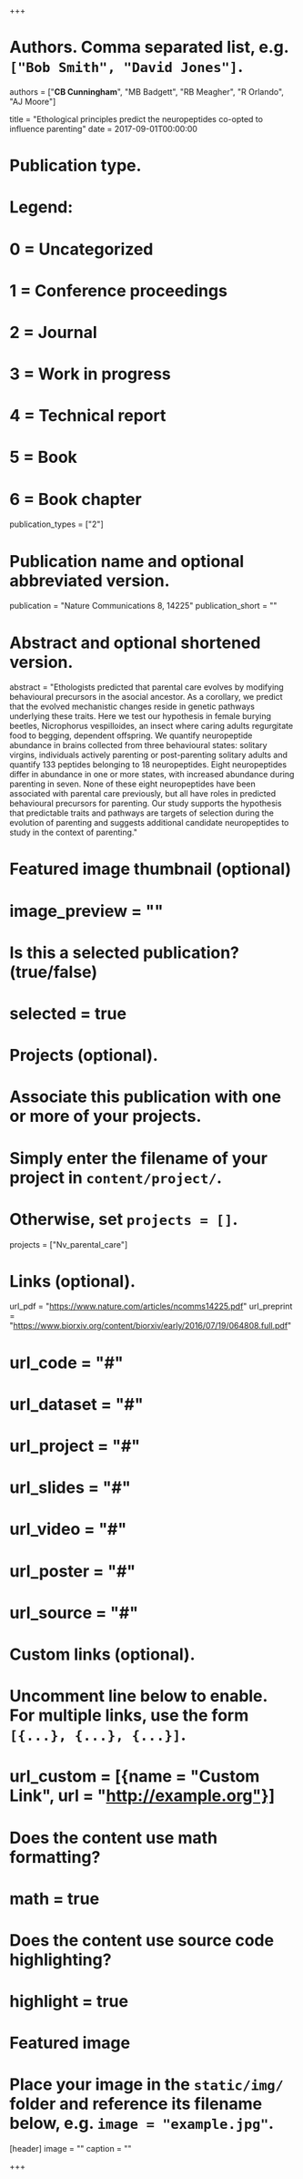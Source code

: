 +++
# Authors. Comma separated list, e.g. `["Bob Smith", "David Jones"]`.
authors = ["<b>CB Cunningham</b>", "MB Badgett", "RB Meagher", "R Orlando", "AJ Moore"]

title = "Ethological principles predict the neuropeptides co-opted to influence parenting"
date = 2017-09-01T00:00:00

# Publication type.
# Legend:
# 0 = Uncategorized
# 1 = Conference proceedings
# 2 = Journal
# 3 = Work in progress
# 4 = Technical report
# 5 = Book
# 6 = Book chapter
publication_types = ["2"]

# Publication name and optional abbreviated version.
publication = "Nature Communications 8, 14225"
publication_short = ""

# Abstract and optional shortened version.
abstract = "Ethologists predicted that parental care evolves by modifying behavioural precursors in the asocial ancestor. As a corollary, we predict that the evolved mechanistic changes reside in genetic pathways underlying these traits. Here we test our hypothesis in female burying beetles, Nicrophorus vespilloides, an insect where caring adults regurgitate food to begging, dependent offspring. We quantify neuropeptide abundance in brains collected from three behavioural states: solitary virgins, individuals actively parenting or post-parenting solitary adults and quantify 133 peptides belonging to 18 neuropeptides. Eight neuropeptides differ in abundance in one or more states, with increased abundance during parenting in seven. None of these eight neuropeptides have been associated with parental care previously, but all have roles in predicted behavioural precursors for parenting. Our study supports the hypothesis that predictable traits and pathways are targets of selection during the evolution of parenting and suggests additional candidate neuropeptides to study in the context of parenting."

# Featured image thumbnail (optional)
# image_preview = ""

# Is this a selected publication? (true/false)
# selected = true

# Projects (optional).
#   Associate this publication with one or more of your projects.
#   Simply enter the filename of your project in `content/project/`.
#   Otherwise, set `projects = []`.
projects = ["Nv_parental_care"]

# Links (optional).
url_pdf = "https://www.nature.com/articles/ncomms14225.pdf"
url_preprint = "https://www.biorxiv.org/content/biorxiv/early/2016/07/19/064808.full.pdf"
# url_code = "#"
# url_dataset = "#"
# url_project = "#"
# url_slides = "#"
# url_video = "#"
# url_poster = "#"
# url_source = "#"

# Custom links (optional).
#   Uncomment line below to enable. For multiple links, use the form `[{...}, {...}, {...}]`.
# url_custom = [{name = "Custom Link", url = "http://example.org"}]

# Does the content use math formatting?
# math = true

# Does the content use source code highlighting?
# highlight = true

# Featured image
# Place your image in the `static/img/` folder and reference its filename below, e.g. `image = "example.jpg"`.
[header]
image = ""
caption = ""

+++
